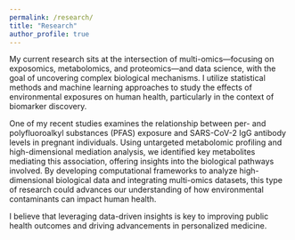 ```yaml
---
permalink: /research/
title: "Research"
author_profile: true
---
```



My current research sits at the intersection of multi-omics—focusing on exposomics, metabolomics, and proteomics—and data science, with the goal of uncovering complex biological mechanisms. I utilize statistical methods and machine learning approaches to study the effects of environmental exposures on human health, particularly in the context of biomarker discovery.

One of my recent studies examines the relationship between per- and polyfluoroalkyl substances (PFAS) exposure and SARS-CoV-2 IgG antibody levels in pregnant individuals. Using untargeted metabolomic profiling and high-dimensional mediation analysis, we identified key metabolites mediating this association, offering insights into the biological pathways involved. By developing computational frameworks to analyze high-dimensional biological data and integrating multi-omics datasets, this type of research could advances our understanding of how environmental contaminants can impact human health.

I believe that leveraging data-driven insights is key to improving public health outcomes and driving advancements in personalized medicine.
